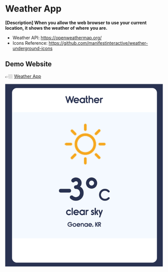 # Weather App

**[Description] When you allow the web browser to use your current location, it shows the weather of where you are.**

* Weather API: https://openweathermap.org/ 
* Icons Reference: https://github.com/manifestinteractive/weather-underground-icons



## Demo Website

👉🏼 [Weather App](https://cocky-goldstine-168cea.netlify.app/)

![Demo](md-images/Demo.png)
